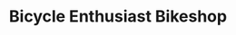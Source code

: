 ---
title: "Bicycle Enthusiast Bikeshop"
url: /san-mateo/bicycle-enthusiast-bikeshop/
shop: Fahrrad
---